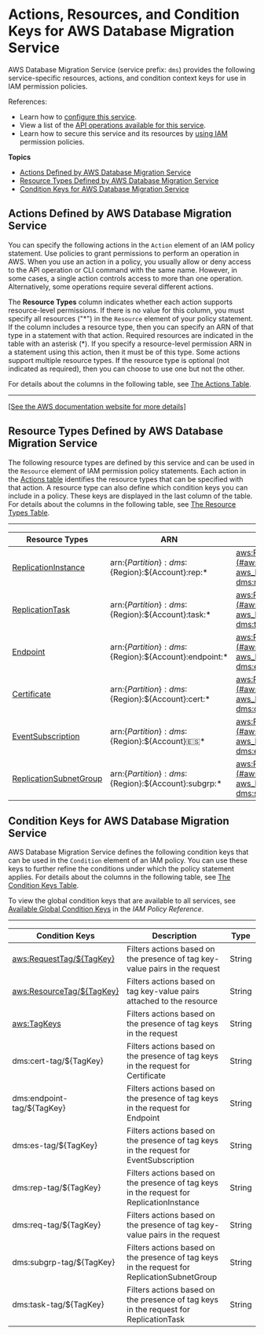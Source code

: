 # Actions, Resources, and Condition Keys for AWS Database Migration Service<a name="list_awsdatabasemigrationservice"></a>

AWS Database Migration Service \(service prefix: `dms`\) provides the following service\-specific resources, actions, and condition context keys for use in IAM permission policies\.

References:
+ Learn how to [configure this service](https://docs.aws.amazon.com/dms/latest/userguide/)\.
+ View a list of the [API operations available for this service](https://docs.aws.amazon.com/dms/latest/APIReference/)\.
+ Learn how to secure this service and its resources by [using IAM](https://docs.aws.amazon.com/dms/latest/userguide/CHAP_Security.IAMPermissions.html) permission policies\.

**Topics**
+ [Actions Defined by AWS Database Migration Service](#awsdatabasemigrationservice-actions-as-permissions)
+ [Resource Types Defined by AWS Database Migration Service](#awsdatabasemigrationservice-resources-for-iam-policies)
+ [Condition Keys for AWS Database Migration Service](#awsdatabasemigrationservice-policy-keys)

## Actions Defined by AWS Database Migration Service<a name="awsdatabasemigrationservice-actions-as-permissions"></a>

You can specify the following actions in the `Action` element of an IAM policy statement\. Use policies to grant permissions to perform an operation in AWS\. When you use an action in a policy, you usually allow or deny access to the API operation or CLI command with the same name\. However, in some cases, a single action controls access to more than one operation\. Alternatively, some operations require several different actions\.

The **Resource Types** column indicates whether each action supports resource\-level permissions\. If there is no value for this column, you must specify all resources \("\*"\) in the `Resource` element of your policy statement\. If the column includes a resource type, then you can specify an ARN of that type in a statement with that action\. Required resources are indicated in the table with an asterisk \(\*\)\. If you specify a resource\-level permission ARN in a statement using this action, then it must be of this type\. Some actions support multiple resource types\. If the resource type is optional \(not indicated as required\), then you can choose to use one but not the other\.

For details about the columns in the following table, see [The Actions Table](reference_policies_actions-resources-contextkeys.md#actions_table)\.


****  
[\[See the AWS documentation website for more details\]](http://docs.aws.amazon.com/IAM/latest/UserGuide/list_awsdatabasemigrationservice.html)

## Resource Types Defined by AWS Database Migration Service<a name="awsdatabasemigrationservice-resources-for-iam-policies"></a>

The following resource types are defined by this service and can be used in the `Resource` element of IAM permission policy statements\. Each action in the [Actions table](#awsdatabasemigrationservice-actions-as-permissions) identifies the resource types that can be specified with that action\. A resource type can also define which condition keys you can include in a policy\. These keys are displayed in the last column of the table\. For details about the columns in the following table, see [The Resource Types Table](reference_policies_actions-resources-contextkeys.md#resources_table)\.


****  

| Resource Types | ARN | Condition Keys | 
| --- | --- | --- | 
|   [ ReplicationInstance ](https://docs.aws.amazon.com/dms/latest/APIReference/API_ReplicationInstance.html)  |  arn:$\{Partition\}:dms:$\{Region\}:$\{Account\}:rep:\*  |   [ aws:ResourceTag/$\{TagKey\} ](#awsdatabasemigrationservice-aws_ResourceTag___TagKey_)   [ dms:rep\-tag/$\{TagKey\} ](#awsdatabasemigrationservice-dms_rep-tag___TagKey_)   | 
|   [ ReplicationTask ](https://docs.aws.amazon.com/dms/latest/APIReference/API_ReplicationTask.html)  |  arn:$\{Partition\}:dms:$\{Region\}:$\{Account\}:task:\*  |   [ aws:ResourceTag/$\{TagKey\} ](#awsdatabasemigrationservice-aws_ResourceTag___TagKey_)   [ dms:task\-tag/$\{TagKey\} ](#awsdatabasemigrationservice-dms_task-tag___TagKey_)   | 
|   [ Endpoint ](https://docs.aws.amazon.com/dms/latest/APIReference/API_Endpoint.html)  |  arn:$\{Partition\}:dms:$\{Region\}:$\{Account\}:endpoint:\*  |   [ aws:ResourceTag/$\{TagKey\} ](#awsdatabasemigrationservice-aws_ResourceTag___TagKey_)   [ dms:endpoint\-tag/$\{TagKey\} ](#awsdatabasemigrationservice-dms_endpoint-tag___TagKey_)   | 
|   [ Certificate ](https://docs.aws.amazon.com/dms/latest/APIReference/API_Certificate.html)  |  arn:$\{Partition\}:dms:$\{Region\}:$\{Account\}:cert:\*  |   [ aws:ResourceTag/$\{TagKey\} ](#awsdatabasemigrationservice-aws_ResourceTag___TagKey_)   [ dms:cert\-tag/$\{TagKey\} ](#awsdatabasemigrationservice-dms_cert-tag___TagKey_)   | 
|   [ EventSubscription ](https://docs.aws.amazon.com/dms/latest/APIReference/API_EventSubscription.html)  |  arn:$\{Partition\}:dms:$\{Region\}:$\{Account\}:es:\*  |   [ aws:ResourceTag/$\{TagKey\} ](#awsdatabasemigrationservice-aws_ResourceTag___TagKey_)   [ dms:es\-tag/$\{TagKey\} ](#awsdatabasemigrationservice-dms_es-tag___TagKey_)   | 
|   [ ReplicationSubnetGroup ](https://docs.aws.amazon.com/dms/latest/APIReference/API_ReplicationSubnetGroup.html)  |  arn:$\{Partition\}:dms:$\{Region\}:$\{Account\}:subgrp:\*  |   [ aws:ResourceTag/$\{TagKey\} ](#awsdatabasemigrationservice-aws_ResourceTag___TagKey_)   [ dms:subgrp\-tag/$\{TagKey\} ](#awsdatabasemigrationservice-dms_subgrp-tag___TagKey_)   | 

## Condition Keys for AWS Database Migration Service<a name="awsdatabasemigrationservice-policy-keys"></a>

AWS Database Migration Service defines the following condition keys that can be used in the `Condition` element of an IAM policy\. You can use these keys to further refine the conditions under which the policy statement applies\. For details about the columns in the following table, see [The Condition Keys Table](reference_policies_actions-resources-contextkeys.md#context_keys_table)\.

To view the global condition keys that are available to all services, see [Available Global Condition Keys](reference_policies_condition-keys.html#AvailableKeys) in the *IAM Policy Reference*\.


****  

| Condition Keys | Description | Type | 
| --- | --- | --- | 
|   [ aws:RequestTag/$\{TagKey\} ](https://docs.aws.amazon.com/IAM/latest/UserGuide/reference_policies_condition-keys.html#condition-keys-requesttag)  | Filters actions based on the presence of tag key\-value pairs in the request | String | 
|   [ aws:ResourceTag/$\{TagKey\} ](https://docs.aws.amazon.com/IAM/latest/UserGuide/reference_policies_condition-keys.html#condition-keys-resourcetag)  | Filters actions based on tag key\-value pairs attached to the resource | String | 
|   [ aws:TagKeys ](https://docs.aws.amazon.com/IAM/latest/UserGuide/reference_policies_condition-keys.html#condition-keys-tagkeys)  | Filters actions based on the presence of tag keys in the request | String | 
|   dms:cert\-tag/$\{TagKey\}  | Filters actions based on the presence of tag keys in the request for Certificate | String | 
|   dms:endpoint\-tag/$\{TagKey\}  | Filters actions based on the presence of tag keys in the request for Endpoint | String | 
|   dms:es\-tag/$\{TagKey\}  | Filters actions based on the presence of tag keys in the request for EventSubscription | String | 
|   dms:rep\-tag/$\{TagKey\}  | Filters actions based on the presence of tag keys in the request for ReplicationInstance | String | 
|   dms:req\-tag/$\{TagKey\}  | Filters actions based on the presence of tag key\-value pairs in the request | String | 
|   dms:subgrp\-tag/$\{TagKey\}  | Filters actions based on the presence of tag keys in the request for ReplicationSubnetGroup | String | 
|   dms:task\-tag/$\{TagKey\}  | Filters actions based on the presence of tag keys in the request for ReplicationTask | String | 